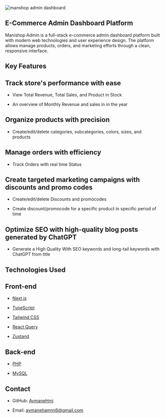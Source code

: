 <img src="https://api.aymanehammi.com/media/admin%20dashboard%20thumbnail.png" alt="manshop admin dashboard" />

E-Commerce Admin Dashboard Platform
----------------------------

Manishop Admin is a full-stack e-commerce admin dashboard platform built with modern web technologies and user experience design. The platform allows manage products, orders, and marketing efforts through a clean, responsive interface.

Key Features
------------

Track store's performance with ease
-----------------------------------

* View Total Revenue, Total Sales, and Product in Stock
  
* An overview of Monthly Revenue and sales in in the year

Organize products with precision
--------------------------------
* Create/edit/delete categories, subcategories, colors, sizes, and products

Manage orders with efficiency
-----------------------------

* Track Orders with real time Status

Create targeted marketing campaigns with discounts and promo codes
------------------------------------------------------------------

* Create/edit/delete Discounts and promocodes

* Create discount/promocode for a specific product in specific period of time

Optimize SEO with high-quality blog posts generated by ChatGPT
--------------------------------------------------------------

* Generate a High Quality With SEO keywords and long-tail keywords with ChatGPT from title


Technologies Used
-----------------

Front-end
---------

*   [Next.js](https://nextjs.org/docs)

*   [TypeScript](https://www.typescriptlang.org/)
  
*   [Tailwind CSS](https://tailwindcss.com/)
  
*   [React Query](https://react-query.tanstack.com/)

*   [Zustand](https://github.com/pmndrs/zustand)
    

Back-end
--------

*   [PHP](https://www.php.net/)
    
*   [MySQL](https://www.mysql.com/)
    

Contact
-------

*   GitHub: [AymaneHmi](https://github.com/AymaneHmi)
    
*   Email: [aymanehammi6@gmail.com](mailto:aymanehammi6@gmail.com)
